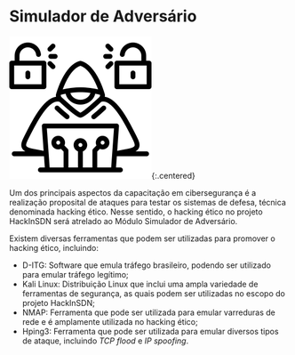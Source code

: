 # Simulador de Adversário

![Adversary Simulator logo](/assets/img/adversary-simulator-logo.png){:.centered}

Um dos principais aspectos da capacitação em cibersegurança é a realização proposital de ataques para testar os sistemas de defesa, técnica denominada hacking ético. Nesse sentido, o hacking ético no projeto HackInSDN será atrelado ao Módulo Simulador de Adversário.

Existem diversas ferramentas que podem ser utilizadas para promover o hacking ético, incluindo:

- D-ITG: Software que emula tráfego brasileiro, podendo ser utilizado para emular tráfego legítimo;
- Kali Linux: Distribuição Linux que inclui uma ampla variedade de ferramentas de segurança, as quais podem ser utilizadas no escopo do projeto HackInSDN;
- NMAP: Ferramenta que pode ser utilizada para emular varreduras de rede e é amplamente utilizada no hacking ético;
- Hping3: Ferramenta que pode ser utilizada para emular diversos tipos de ataque, incluindo *TCP flood* e *IP spoofing*.
